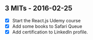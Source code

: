 ## 3 MITs - 2016-02-25

- [x] Start the React.js Udemy course
- [x] Add some books to Safari Queue
- [x] Add certification to LinkedIn profile.
